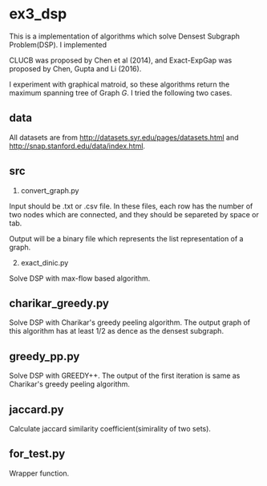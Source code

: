 # ex3_dsp

This is a implementation of algorithms which solve Densest Subgraph Problem(DSP). I implemented 

CLUCB was proposed by Chen et al (2014), and Exact-ExpGap was proposed by Chen, Gupta and Li (2016).

I experiment with graphical matroid, so these algorithms return the maximum spanning tree of Graph $G$. I tried the following two cases.

## data

All datasets are from http://datasets.syr.edu/pages/datasets.html and http://snap.stanford.edu/data/index.html. 

## src

1. convert_graph.py

Input should be .txt or .csv file. In these files, each row has the number of two nodes which are connected, and they should be separeted by space or tab. 

Output will be a binary file which represents the list representation of a graph.

2. exact_dinic.py

Solve DSP with max-flow based algorithm.

## charikar_greedy.py

Solve DSP with Charikar's greedy peeling algorithm. The output graph of this algorithm has at least 1/2 as dence as the densest subgraph.

## greedy_pp.py 

Solve DSP with GREEDY++. The output of the first iteration is same as Charikar's greedy peeling algorithm.

## jaccard.py

Calculate jaccard similarity coefficient(simirality of two sets).

## for_test.py

Wrapper function.
